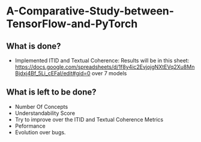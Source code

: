 # A-Comparative-Study-between-TensorFlow-and-PyTorch


## What is done? 
* Implemented ITID and Textual Coherence: Results will be in this sheet: https://docs.google.com/spreadsheets/d/1f8y4ic2EvjojgNXtEVq2Xu8MnBjdxj4Bf_5Li_cEFaI/edit#gid=0 over 7 models

## What is left to be done? 
* Number Of Concepts
* Understandability Score
* Try to improve over the ITID and Textual Coherence Metrics
* Peformance
* Evolution over bugs.
